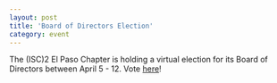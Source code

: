 ```yaml
---
layout: post
title: 'Board of Directors Election'
category: event
---
```


The (ISC)2 El Paso Chapter is holding a virtual election for its Board of Directors between April 5 - 12. Vote [here](https://us1.list-manage.com/survey?u=5ac41cf0e3546cfb096662988&id=b4c448ec11)!
